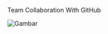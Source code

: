 Team Collaboration With GitHub

![Gambar](https://i.ibb.co/GpV806w/Screenshot-at-2020-01-15-18-25-12.png)

